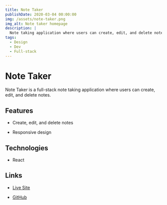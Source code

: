 ```yaml
---
title: Note Taker
publishDate: 2020-03-04 00:00:00
img: /assets/note-taker.png
img_alt: Note taker homepage
description: |
  Note taking application where users can create, edit, and delete notes.
tags:
  - Design
  - Dev
  - Full-stack
---
```


# Note Taker

Note Taker is a full-stack note taking application where users can create, edit, and delete notes.

## Features

- Create, edit, and delete notes

- Responsive design

## Technologies

- React

## Links

- [Live Site](https://sleepy-basin-96950.herokuapp.com/)

- [GitHub](https://github.com/Deiontre10/note-taker)
